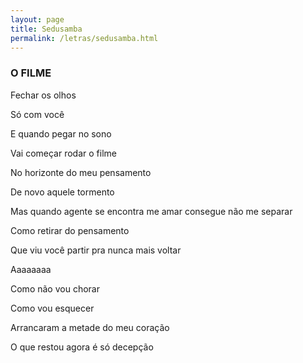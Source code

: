 ```yaml
---
layout: page
title: Sedusamba
permalink: /letras/sedusamba.html
---
```


### O FILME

Fechar os olhos

Só com você

E quando pegar no sono

Vai começar rodar o filme

No horizonte do meu pensamento

De novo aquele tormento

Mas quando agente se encontra me amar consegue não me separar

Como retirar do pensamento

Que viu você partir pra nunca mais voltar

Aaaaaaaa

Como não vou chorar

Como vou esquecer

Arrancaram a metade do meu coração

O que restou agora é só decepção